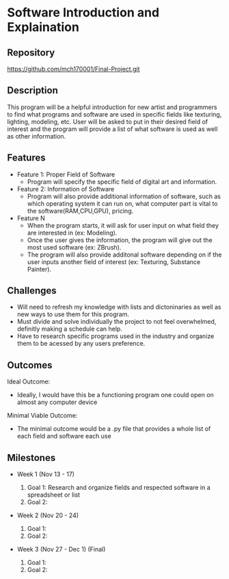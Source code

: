 # Software Introduction and Explaination

## Repository
<https://github.com/mch170001/Final-Project.git>

## Description
This program will be a helpful introduction for new artist and programmers to find what programs and software are used in specific fields like texturing, lighting, modeling, etc. 
User will be asked to put in their desired field of interest and the program will provide a list of what software is used as well as other information.

## Features
- Feature 1: Proper Field of Software
	- Program will specify the specific field of digital art and information.
- Feature 2: Information of Software
	- Program will also provide additional information of software, such as which operating system it can run on, what computer part is vital to the software(RAM,CPU,GPU), pricing.
- Feature N
	- When the program starts, it will ask for user input on what field they are interested in (ex: Modeling). 
  - Once the user gives the information, the program will give out the most used software (ex: ZBrush).
  - The program will also provide additonal software depending on if the user inputs another field of interest (ex: Texturing, Substance Painter). 

## Challenges
- Will need to refresh my knowledge with lists and dictoninaries as well as new ways to use them for this program.
- Must divide and solve individually the project to not feel overwhelmed, definitly making a schedule can help.
- Have to research specific programs used in the industry and organize them to be acessed by any users preference.

## Outcomes
Ideal Outcome:
- Ideally, I would have this be a functioning program one could open on almost any computer device

Minimal Viable Outcome:
- The minimal outcome would be a .py file that provides a whole list of each field and software each use

## Milestones

- Week 1 (Nov 13 - 17)
  1. Goal 1: Research and organize fields and respected software in a spreadsheet or list 
  2. Goal 2: 

- Week 2 (Nov 20 - 24)
  1. Goal 1: 
  2. Goal 2: 

- Week 3 (Nov 27 - Dec 1) (Final)
  1. Goal 1: 
  2. Goal 2: 